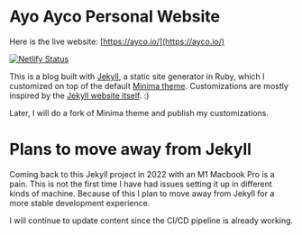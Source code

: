 # Ayo Ayco Personal Website

Here is the live website: [https://ayco.io/](https://ayco.io/)

[![Netlify Status](https://api.netlify.com/api/v1/badges/5d69b1e0-6f00-4675-a91b-d7bed43f17dc/deploy-status)](https://app.netlify.com/sites/ayoayco/deploys)

This is a blog built with [Jekyll](https://github.com/jekyll/jekyll), a static site generator in Ruby, which I customized on top of the default [Minima theme](https://github.com/jekyll/minima). Customizations are mostly inspired by the [Jekyll website itself](https://jekyllrb.com). :)

Later, I will do a fork of Minima theme and publish my customizations.

# Plans to move away from Jekyll

Coming back to this Jekyll project in 2022 with an M1 Macbook Pro is a pain. This is not the first time I have had issues setting it up in different kinds of machine. Because of this I plan to move away from Jekyll for a more stable development experience.

I will continue to update content since the CI/CD pipeline is already working.